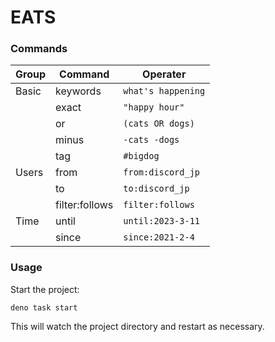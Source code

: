 # EATS

### Commands

| Group  | Command        | Operater           |
| ------ | -------------- | ------------------ |
| Basic  | keywords       | `what's happening` |
| &nbsp; | exact          | `"happy hour"`     |
| &nbsp; | or             | `(cats OR dogs)`   |
| &nbsp; | minus          | `-cats -dogs`      |
| &nbsp; | tag            | `#bigdog`          |
| Users  | from           | `from:discord_jp`  |
| &nbsp; | to             | `to:discord_jp`    |
| &nbsp; | filter:follows | `filter:follows`   |
| Time   | until          | `until:2023-3-11`  |
| &nbsp; | since          | `since:2021-2-4`   |

### Usage

Start the project:

```
deno task start
```

This will watch the project directory and restart as necessary.
